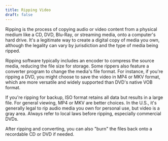 ```yaml
---
title: Ripping Video
draft: false
---
```


Ripping is the process of copying audio or video content from a physical medium like a CD, DVD, Blu-Ray, or streaming media, onto a computer's hard drive. It's a legitimate way to create a digital copy of media you own, although the legality can vary by jurisdiction and the type of media being ripped.

Ripping software typically includes an encoder to compress the source media, reducing the file size for storage. Some rippers also feature a converter program to change the media's file format. For instance, if you're ripping a DVD, you might choose to save the video in MP4 or MKV format, which are more versatile and widely supported than DVD's native VOB format.

If you're ripping for backup, ISO format retains all data but results in a large file. For general viewing, MP4 or MKV are better choices. In the U.S., it's generally legal to rip audio media you own for personal use, but video is a gray area. Always refer to local laws before ripping, especially commercial DVDs.

After ripping and converting, you can also "burn" the files back onto a recordable CD or DVD if needed.

